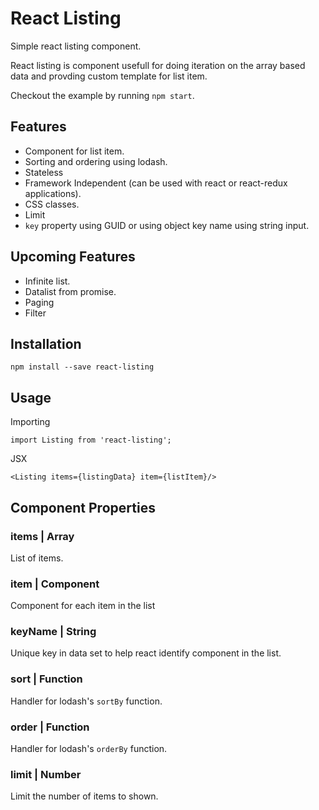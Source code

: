 # React Listing
Simple react listing component.

React listing is component usefull for doing iteration on the array based data and provding custom template for list item. 

Checkout the example by running `npm start`. 

## Features 
* Component for list item.
* Sorting and ordering using lodash.
* Stateless
* Framework Independent (can be used with react or react-redux applications).
* CSS classes.
* Limit
* `key` property using GUID or using object key name using string input.


## Upcoming Features
* Infinite list.
* Datalist from promise.
* Paging
* Filter

## Installation

`npm install --save react-listing`

## Usage 

Importing

`
 import Listing from 'react-listing';
`

JSX 

`<Listing items={listingData} item={listItem}/>`


## Component Properties

### items | Array

List of items. 

### item | Component

Component for each item in the list

### keyName | String

Unique key in data set to help react identify component in the list.

### sort | Function

Handler for lodash's `sortBy` function. 

### order | Function

Handler for lodash's `orderBy` function.

### limit | Number
Limit the number of items to shown.


